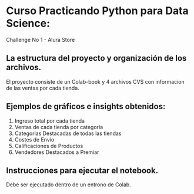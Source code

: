 # Curso Practicando Python para Data Science: 
Challenge No 1 - Alura Store

## La estructura del proyecto y organización de los archivos.

El proyecto consiste de un Colab-book y 4 archivos CVS con informacion de las ventas por cada tienda. 

## Ejemplos de gráficos e insights obtenidos:
1. Ingreso total por cada tienda
2. Ventas de cada tienda por categoría
3. Categorias Destacadas de todas las tiendas
4. Costes de Envío
5. Calificaciones de Productos
6. Vendedores Destacados a Premiar

## Instrucciones para ejecutar el notebook.
Debe ser ejecutado dentro de un entrono de Colab.
